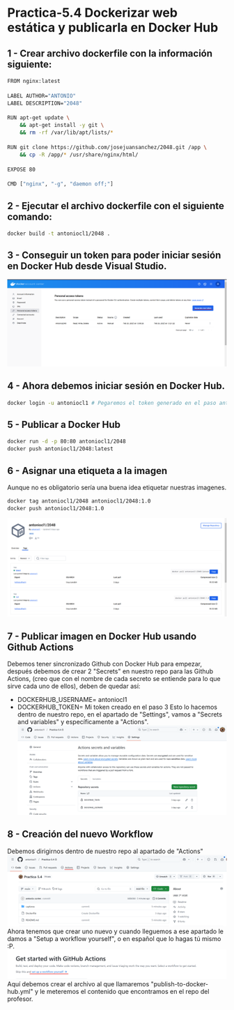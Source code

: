 # Practica-5.4 Dockerizar web estática y publicarla en Docker Hub

## 1 - Crear archivo dockerfile con la información siguiente:
```bash
FROM nginx:latest

LABEL AUTHOR="ANTONIO"
LABEL DESCRIPTION="2048"

RUN apt-get update \
    && apt-get install -y git \
    && rm -rf /var/lib/apt/lists/*

RUN git clone https://github.com/josejuansanchez/2048.git /app \
    && cp -R /app/* /usr/share/nginx/html/

EXPOSE 80

CMD ["nginx", "-g", "daemon off;"]
```

## 2 - Ejecutar el archivo dockerfile con el siguiente comando:
```bash
docker build -t antoniocl1/2048 .
```

## 3 - Conseguir un token para poder iniciar sesión en Docker Hub desde Visual Studio.
![](capturas/token.png)

## 4 - Ahora debemos iniciar sesión en Docker Hub.

```bash
docker login -u antoniocl1 # Pegaremos el token generado en el paso anterior.
```

## 5 - Publicar a Docker Hub

```bash
docker run -d -p 80:80 antoniocl1/2048
docker push antoniocl1/2048:latest
```

## 6 - Asignar una etiqueta a la imagen
Aunque no es obligatorio sería una buena idea etiquetar nuestras imagenes.
```bash
docker tag antoniocl1/2048 antoniocl1/2048:1.0
docker push antoniocl1/2048:1.0
```
![](capturas/2048.png)

## 7 - Publicar imagen en Docker Hub usando Github Actions
Debemos tener sincronizado Github con Docker Hub para empezar, después debemos de crear 2 "Secrets" en nuestro repo para las Github Actions, (creo que con el nombre de cada secreto se entiende para lo que sirve cada uno de ellos), deben de quedar así:
- DOCKERHUB_USERNAME= antoniocl1
- DOCKERHUB_TOKEN= Mi token creado en el paso 3
Esto lo hacemos dentro de nuestro repo, en el apartado de "Settings", vamos a "Secrets and variables" y específicamente a "Actions".
![](capturas/secrets.png)  

## 8 - Creación del nuevo Workflow
Debemos dirigirnos dentro de nuestro repo al apartado de "Actions"
![](capturas/actions.png)
Ahora tenemos que crear uno nuevo y cuando lleguemos a ese apartado le damos a "Setup a workflow yourself", o en español que lo hagas tú mismo :P.
![](capturas/setupworkflow.png)
Aquí debemos crear el archivo al que llamaremos "publish-to-docker-hub.yml" y le meteremos el contenido que encontramos en el repo del profesor.

